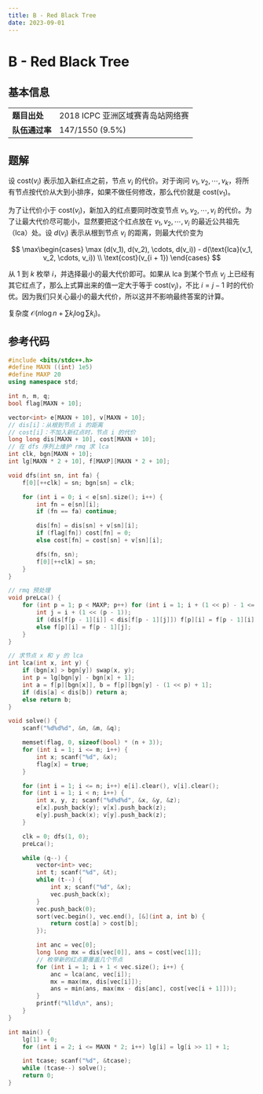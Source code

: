 ```yaml
---
title: B - Red Black Tree
date: 2023-09-01
---
```


# B - Red Black Tree

## 基本信息

<table>
<tr>
<td><b>题目出处</b></td><td>2018 ICPC 亚洲区域赛青岛站网络赛</td>
</tr>
<tr>
<td><b>队伍通过率</b></td><td>147/1550 (9.5%)</td>
</tr>
</table>

## 题解

设 $\text{cost}(v_i)$ 表示加入新红点之前，节点 $v_i$ 的代价。对于询问 $v_1, v_2, \cdots, v_k$，将所有节点按代价从大到小排序，如果不做任何修改，那么代价就是 $\text{cost}(v_1)$。

为了让代价小于 $\text{cost}(v_i)$，新加入的红点要同时改变节点 $v_1, v_2, \cdots, v_i$ 的代价。为了让最大代价尽可能小，显然要把这个红点放在 $v_1, v_2, \cdots, v_i$ 的最近公共祖先（lca）处。设 $d(v_i)$ 表示从根到节点 $v_i$ 的距离，则最大代价变为

$$
\max\begin{cases}
\max (d(v_1), d(v_2), \cdots, d(v_i)) - d(\text{lca}(v_1, v_2, \cdots, v_i)) \\
\text{cost}(v_{i + 1})
\end{cases}
$$

从 $1$ 到 $k$ 枚举 $i$，并选择最小的最大代价即可。如果从 lca 到某个节点 $v_j$ 上已经有其它红点了，那么上式算出来的值一定大于等于 $\text{cost}(v_j)$，不比 $i = j - 1$ 时的代价优。因为我们只关心最小的最大代价，所以这并不影响最终答案的计算。

复杂度 $\mathcal{O}(n\log n + \sum k_i \log \sum k_i)$。

## 参考代码

```c++ linenums="1"
#include <bits/stdc++.h>
#define MAXN ((int) 1e5)
#define MAXP 20
using namespace std;

int n, m, q;
bool flag[MAXN + 10];

vector<int> e[MAXN + 10], v[MAXN + 10];
// dis[i]：从根到节点 i 的距离
// cost[i]：不加入新红点时，节点 i 的代价
long long dis[MAXN + 10], cost[MAXN + 10];
// 在 dfs 序列上维护 rmq 求 lca
int clk, bgn[MAXN + 10];
int lg[MAXN * 2 + 10], f[MAXP][MAXN * 2 + 10];

void dfs(int sn, int fa) {
    f[0][++clk] = sn; bgn[sn] = clk;

    for (int i = 0; i < e[sn].size(); i++) {
        int fn = e[sn][i];
        if (fn == fa) continue;

        dis[fn] = dis[sn] + v[sn][i];
        if (flag[fn]) cost[fn] = 0;
        else cost[fn] = cost[sn] + v[sn][i];

        dfs(fn, sn);
        f[0][++clk] = sn;
    }
}

// rmq 预处理
void preLca() {
    for (int p = 1; p < MAXP; p++) for (int i = 1; i + (1 << p) - 1 <= clk; i++) {
        int j = i + (1 << (p - 1));
        if (dis[f[p - 1][i]] < dis[f[p - 1][j]]) f[p][i] = f[p - 1][i];
        else f[p][i] = f[p - 1][j];
    }
}

// 求节点 x 和 y 的 lca
int lca(int x, int y) {
    if (bgn[x] > bgn[y]) swap(x, y);
    int p = lg[bgn[y] - bgn[x] + 1];
    int a = f[p][bgn[x]], b = f[p][bgn[y] - (1 << p) + 1];
    if (dis[a] < dis[b]) return a;
    else return b;
}

void solve() {
    scanf("%d%d%d", &n, &m, &q);

    memset(flag, 0, sizeof(bool) * (n + 3));
    for (int i = 1; i <= m; i++) {
        int x; scanf("%d", &x);
        flag[x] = true;
    }

    for (int i = 1; i <= n; i++) e[i].clear(), v[i].clear();
    for (int i = 1; i < n; i++) {
        int x, y, z; scanf("%d%d%d", &x, &y, &z);
        e[x].push_back(y); v[x].push_back(z);
        e[y].push_back(x); v[y].push_back(z);
    }

    clk = 0; dfs(1, 0);
    preLca();

    while (q--) {
        vector<int> vec;
        int t; scanf("%d", &t);
        while (t--) {
            int x; scanf("%d", &x);
            vec.push_back(x);
        }
        vec.push_back(0);
        sort(vec.begin(), vec.end(), [&](int a, int b) {
            return cost[a] > cost[b];
        });

        int anc = vec[0];
        long long mx = dis[vec[0]], ans = cost[vec[1]];
        // 枚举新的红点要覆盖几个节点
        for (int i = 1; i + 1 < vec.size(); i++) {
            anc = lca(anc, vec[i]);
            mx = max(mx, dis[vec[i]]);
            ans = min(ans, max(mx - dis[anc], cost[vec[i + 1]]));
        }
        printf("%lld\n", ans);
    }
}

int main() {
    lg[1] = 0;
    for (int i = 2; i <= MAXN * 2; i++) lg[i] = lg[i >> 1] + 1;

    int tcase; scanf("%d", &tcase);
    while (tcase--) solve();
    return 0;
}
```
